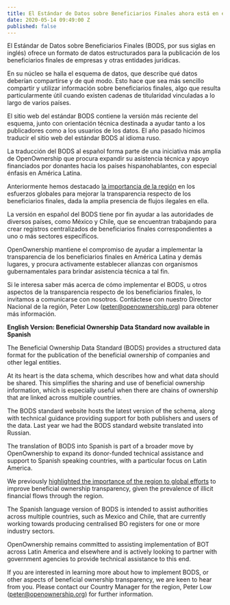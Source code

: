 ```yaml
---
title: El Estándar de Datos sobre Beneficiarios Finales ahora está en español
date: 2020-05-14 09:49:00 Z
published: false
---
```


El Estándar de Datos sobre Beneficiarios Finales (BODS, por sus siglas en inglés) ofrece un formato de datos estructurados para la publicación de los beneficiarios finales de empresas y otras entidades jurídicas. 

En su núcleo se halla el esquema de datos, que describe qué datos deberían compartirse y de qué modo. Esto hace que sea más sencillo compartir y utilizar información sobre beneficiarios finales, algo que resulta particularmente útil cuando existen cadenas de titularidad vinculadas a lo largo de varios países.

El sitio web del estándar BODS contiene la versión más reciente del esquema, junto con orientación técnica destinada a ayudar tanto a los publicadores como a los usuarios de los datos. El año pasado hicimos traducir el sitio web del estándar BODS al idioma ruso.

La traducción del BODS al español forma parte de una iniciativa más amplia de OpenOwnership que procura expandir su asistencia técnica y apoyo financiados por donantes hacia los países hispanohablantes, con especial énfasis en América Latina. 

Anteriormente hemos destacado [la importancia de la región](https://www.openownership.org/blogs/why-beneficial-ownership-transparency-is-crucial-in-latin-america/) en los esfuerzos globales para mejorar la transparencia respecto de los beneficiarios finales, dada la amplia presencia de flujos ilegales en ella. 

La versión en español del BODS tiene por fin ayudar a las autoridades de diversos países, como México y Chile, que se encuentran trabajando para crear registros centralizados de beneficiarios finales correspondientes a uno o más sectores específicos.

OpenOwnership mantiene el compromiso de ayudar a implementar la transparencia de los beneficiarios finales en América Latina y demás lugares, y procura activamente establecer alianzas con organismos gubernamentales para brindar asistencia técnica a tal fin. 

Si le interesa saber más acerca de cómo implementar el BODS, u otros aspectos de la transparencia respecto de los beneficiarios finales, lo invitamos a comunicarse con nosotros. Contáctese con nuestro Director Nacional de la región, Peter Low ([peter@openownership.org](peter@openownership.org)) para obtener más información.

**English Version: Beneficial Ownership Data Standard now available in Spanish**

The Beneficial Ownership Data Standard (BODS) provides a structured data format for the publication of the beneficial ownership of companies and other legal entities. 

At its heart is the data schema, which describes how and what data should be shared. This simplifies the sharing and use of beneficial ownership information, which is especially useful when there are chains of ownership that are linked across multiple countries.

The BODS standard website hosts the latest version of the schema, along with technical guidance providing support for both publishers and users of the data. Last year we had the BODS standard website translated into Russian.

The translation of BODS into Spanish is part of a broader move by OpenOwnership to expand its donor-funded technical assistance and support to Spanish speaking countries, with a particular focus on Latin America. 

We previously [highlighted the importance of the region to global efforts](https://www.openownership.org/blogs/why-beneficial-ownership-transparency-is-crucial-in-latin-america/) to improve beneficial ownership transparency, given the prevalence of illicit financial flows through the region. 

The Spanish language version of BODS is intended to assist authorities across multiple countries, such as Mexico and Chile, that are currently working towards producing centralised BO registers for one or more industry sectors.

OpenOwnership remains committed to assisting implementation of BOT across Latin America and elsewhere and is actively looking to partner with government agencies to provide technical assistance to this end. 

If you are interested in learning more about how to implement BODS, or other aspects of beneficial ownership transparency, we are keen to hear from you. Please contact our Country Manager for the region, Peter Low (peter@openownership.org) for further information.